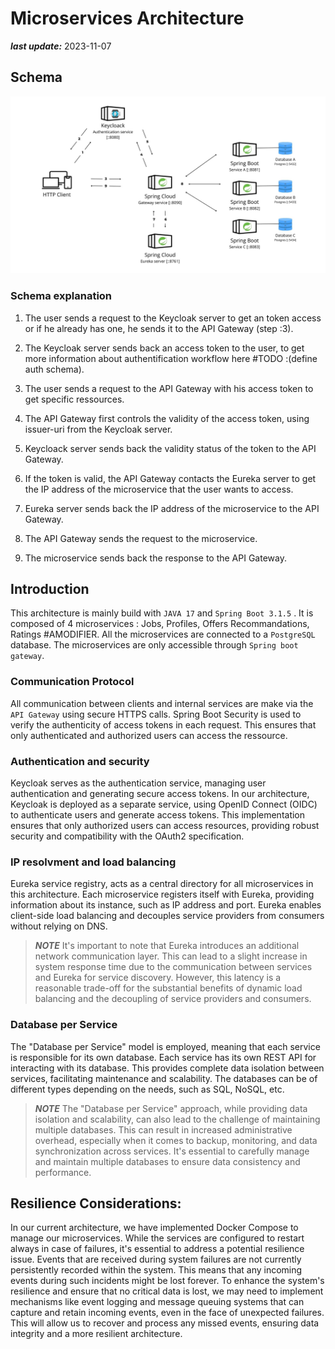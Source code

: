 # Microservices Architecture

**_last update:_** 2023-11-07

## Schema

<img alt="logo" src="./assets/shema_microservices.jpg"  />

### Schema explanation

1. The user sends a request to the Keycloak server to get an token access or if he already has one, he sends it to the API Gateway (step :3).

2. The Keycloak server sends back an access token to the user, to get more information about authentification workflow here #TODO :(define auth schema).

3. The user sends a request to the API Gateway with his access token to get specific ressources.

4. The API Gateway first controls the validity of the access token, using issuer-uri from the Keycloak server.

5. Keycloack server sends back the validity status of the token to the API Gateway.

6. If the token is valid, the API Gateway contacts the Eureka server to get the IP address of the microservice that the user wants to access.

7. Eureka server sends back the IP address of the microservice to the API Gateway.

8. The API Gateway sends the request to the microservice.

9. The microservice sends back the response to the API Gateway.

## Introduction

This architecture is mainly build with `JAVA 17` and `Spring Boot 3.1.5` . It is composed of 4 microservices : Jobs, Profiles, Offers Recommandations, Ratings #AMODIFIER. All the microservices are connected to a `PostgreSQL` database. The microservices are only accessible through `Spring boot gateway`.

### Communication Protocol

All communication between clients and internal services are make via the `API Gateway` using secure HTTPS calls. Spring Boot Security is used to verify the authenticity of access tokens in each request. This ensures that only authenticated and authorized users can access the ressource.

### Authentication and security

Keycloak serves as the authentication service, managing user authentication and generating secure access tokens. In our architecture, Keycloak is deployed as a separate service, using OpenID Connect (OIDC) to authenticate users and generate access tokens. This implementation ensures that only authorized users can access resources, providing robust security and compatibility with the OAuth2 specification.

### IP resolvment and load balancing

Eureka service registry, acts as a central directory for all microservices in this architecture. Each microservice registers itself with Eureka, providing information about its instance, such as IP address and port. Eureka enables client-side load balancing and decouples service providers from consumers without relying on DNS.

> **_NOTE_**
> It's important to note that Eureka introduces an additional network communication layer. This can lead to a slight increase in system response time due to the communication between services and Eureka for service discovery. However, this latency is a reasonable trade-off for the substantial benefits of dynamic load balancing and the decoupling of service providers and consumers.

### Database per Service

The "Database per Service" model is employed, meaning that each service is responsible for its own database. Each service has its own REST API for interacting with its database. This provides complete data isolation between services, facilitating maintenance and scalability. The databases can be of different types depending on the needs, such as SQL, NoSQL, etc.

> **_NOTE_**
> The "Database per Service" approach, while providing data isolation and scalability, can also lead to the challenge of maintaining multiple databases. This can result in increased administrative overhead, especially when it comes to backup, monitoring, and data synchronization across services. It's essential to carefully manage and maintain multiple databases to ensure data consistency and performance.

## Resilience Considerations:

In our current architecture, we have implemented Docker Compose to manage our microservices. While the services are configured to restart always in case of failures, it's essential to address a potential resilience issue. Events that are received during system failures are not currently persistently recorded within the system. This means that any incoming events during such incidents might be lost forever. To enhance the system's resilience and ensure that no critical data is lost, we may need to implement mechanisms like event logging and message queuing systems that can capture and retain incoming events, even in the face of unexpected failures. This will allow us to recover and process any missed events, ensuring data integrity and a more resilient architecture.
